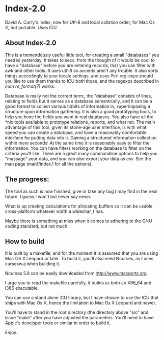 Index-2.0
=========

David A. Curry's index, now for Utf-8 and local collation order, for
Mac Os X, but portable. Uses ICU.

About Index-2.0
---------------

This is a tremendously useful little tool, for creating a small
"databases" you needed yesterday.  It takes to secs, from the thought of
it would be cool to have a "database" before you are entering records,
that you can filter with awk and other tools. It uses utf-8 so accents
aren't any trouble.  It also sorts things accordingly to your locale
settings, and uses Perl reg-exps should you like to use them thanks to
ICU both those, and the regexps described in *man re_format(7)* works.

Database is really not the correct term:, the "database" consists of
lines, relating to fields but it serves as a database semantically,
and it can be a good format to collect various tidbits of information
in, superimposing a structure upon information gathering. It is also a
good prototyping tools, to help you hone the fields you want in real
databases. You also have all the *nix tools available to prototype
relations, reports, and what not. The main advantage of this tool,
given its stone-age user interface, is with what speed you can create a
database, and have a reasonably comfortable interface for putting data
into it. Gaining a structured information collection within mere seconds!
At the same time it is reasonably easy to filter the information. You can
have filters working on the database to filter on the criteria you'll
like. There are a great many commandline options to help you "massage"
your data, and you can also export your data as csv. See the man page
(man1/index.1 for all the options).

The progress:
-------------

The tool as such is now finished, give or take any bug I may find in the
near future. I guess I won't but never say never.

What is up creating calculations for allocating buffers so it can be
usable cross-platform whatever width a widechar_t has.

Maybe there is something at miss when it comes to adhering to the GNU
coding standard, but not much.

How to build
------------

It is built by a makefile, and for the moment it is assumed that you are
using Mac OS X Leopard or later. To build it, you'll also need Ncurses,
as I uses cursesw.a when building it.

Ncurses 5.9 can be easily downloaded from http://www.macports.org.

I urge you to read the makefile carefully, it builds as both an X86_64
and i386 executable.

You can use a stand alone ICU library, but I have chosen to use the
ICU that ships with Mac Os X, hence the limitation to Mac Os X Leopard
and newer.


You'll have to stand in the root directory (the directory above "src"
and issue "make" after you have adjusted the parameters. You'll need to
have Apple's developer tools or similar in order to build it.

Enjoy.


